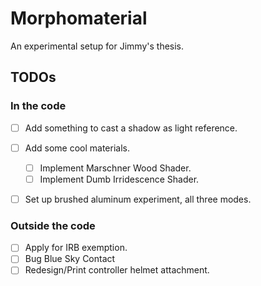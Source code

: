 # Morphomaterial

An experimental setup for Jimmy's thesis.

## TODOs

### In the code
- [ ] Add something to cast a shadow as light reference.
- [ ] Add some cool materials.
	- [ ] Implement Marschner Wood Shader.
	- [ ] Implement Dumb Irridescence Shader.
- [ ] Set up brushed aluminum experiment, all three modes.

	
### Outside the code
- [ ] Apply for IRB exemption.
- [ ] Bug Blue Sky Contact
- [ ] Redesign/Print controller helmet attachment.